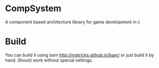 CompSystem
==========

A component based architecture library for game development in c

Build
==========
You can build it using bam http://matricks.github.io/bam/ or just build it by hand. Should work without special settings.
